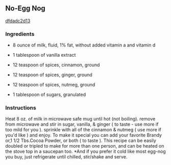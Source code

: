 ## No-Egg Nog

[dfdadc2d13](http://www.food.com/recipe/no-egg-nog-340863)

### Ingredients

 - 8 ounce of milk, fluid, 1% fat, without added vitamin a and vitamin d

 - 1 tablespoon of vanilla extract

 - 12 teaspoon of spices, cinnamon, ground

 - 12 teaspoon of spices, ginger, ground

 - 12 teaspoon of spices, nutmeg, ground

 - 1 tablespoon of sugars, granulated

### Instructions

Heat 8 oz. of milk in microwave safe mug until hot (not boiling). remove from microwave and stir in sugar, vanilla, & ginger ( to taste - use more if too mild for you ). sprinkle with all of the cinnamon & nutmeg ( use more if you'd like ) and enjoy. To make it special you can add your favorite Brandy or,1 1/2 Tbs.Cocoa Powder, or both ( to taste ). This recipe can be easily doubled or tripled to make for more than one person, and can be heated on the stove top in a saucepan too. *And if you prefer it cold like most egg-nog you buy, just refrigerate until chilled, stir/shake and serve.